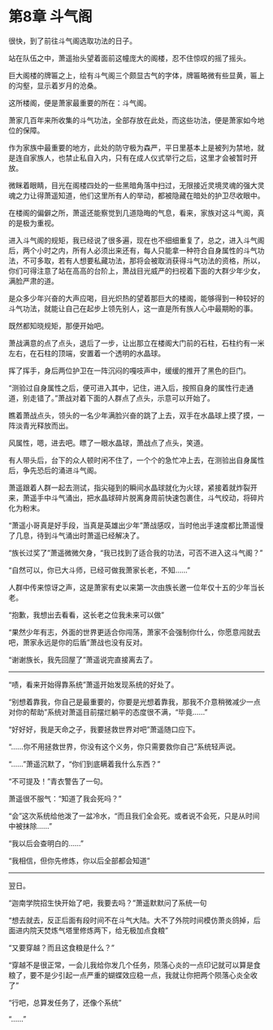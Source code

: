 # 第8章 斗气阁

很快，到了前往斗气阁选取功法的日子。

站在队伍之中，萧遥抬头望着面前这幢庞大的阁楼，忍不住惊叹的摇了摇头。

巨大阁楼的牌匾之上，绘有斗气阁三个颇显古气的字体，牌匾略微有些显黄，匾上的沟壑，显示着岁月的沧桑。

这所楼阁，便是萧家最重要的所在：斗气阁。

萧家几百年来所收集的斗气功法，全部存放在此处，而这些功法，便是萧家如今地位的保障。

作为家族中最重要的地方，此处的防守极为森严，平日里基本上是被列为禁地，就是连自家族人，也禁止私自入内，只有在成人仪式举行之后，这里才会被暂时开放。

微眯着眼睛，目光在阁楼四处的一些黑暗角落中扫过，无限接近灵境灵魂的强大灵魂之力让得萧遥知道，他们这里所有人的举动，都被隐藏在暗处的护卫尽收眼中。

在楼阁的偏僻之所，萧遥还能察觉到几道隐晦的气息，看来，家族对这斗气阁，真的是极为重视。

进入斗气阁的规矩，我已经说了很多遍，现在也不细细重复了，总之，进入斗气阁后，两个小时之内，所有人必须出来还有，每人只能拿一种符合自身属性的斗气功法，不可多取，若有人想要私藏功法，那将会被取消获得斗气功法的资格，所以，你们可得注意了站在高高的台阶上，萧战目光威严的扫视着下面的大群少年少女，满脸严肃的道。

是众多少年兴奋的大声应喝，目光炽热的望着那巨大的楼阁，能够得到一种较好的斗气功法，就能让自己在起步上领先别人，这一直是所有族人心中最期盼的事。

既然都知晓规矩，那便开始吧。

萧战满意的点了点头，退后了一步，让出那立在楼阁大门前的石柱，石柱约有一米左右，在石柱的顶端，安置着一个透明的水晶球。

挥了挥手，身后两位护卫在一阵沉闷的嘎吱声中，缓缓的推开了黑色的巨门。

“测验过自身属性之后，便可进入其中，记住，进入后，按照自身的属性行走通道，别走错了。”萧战对着下面的人群点了点头，示意可以开始了。

瞧着萧战点头，领头的一名少年满脸兴奋的跳了上去，双手在水晶球上摸了摸，一阵淡青光释放而出。

风属性，嗯，进去吧。瞟了一眼水晶球，萧战点了点头，笑道。

有人带头后，台下的众人顿时闲不住了，一个个的急忙冲上去，在测验出自身属性后，争先恐后的涌进斗气阁。

萧遥跟着人群一起去测试，指尖碰到的瞬间水晶球就化为火球，紧接着就炸裂开来，萧遥手中斗气涌出，把水晶球碎片脱离身周前快速包裹住，斗气绞动，将碎片化为粉末。

“萧遥小哥真是好手段，当真是英雄出少年”萧战感叹，当时他出手速度都比萧遥慢了几息，待到斗气涌出时萧遥已经解决了。

“族长过奖了”萧遥微微欠身，“我已找到了适合我的功法，可否不进入这斗气阁？”

“自然可以，你已大斗师，已经可做我萧家长老，不知……”

人群中传来惊讶之声，这是萧家有史以来第一次由族长邀一位年仅十五的少年当长老。

“抱歉，我想出去看看，这长老之位我未来可以做”

“果然少年有志，外面的世界更适合你闯荡，萧家不会强制你什么，你愿意闯就去吧，萧家永远是你的后盾”萧战也没有反对。

“谢谢族长，我先回屋了”萧遥说完直接离去了。

------

“啧，看来开始得靠系统”萧遥开始发现系统的好处了。

“别想着靠我，你自己是最重要的，你要是光想着靠我，那我不介意稍微减少一点对你的帮助”系统对萧遥目前摆烂躺平的态度很不满，“毕竟……”

“好好好，我是天命之子，我要拯救世界对吧”萧遥随口应下。

“……你不用拯救世界，你没有这个义务，你只需要救你自己”系统轻声说。

“……”萧遥沉默了，“你们到底瞒着我什么东西？”

“不可提及！”青衣警告了一句。

萧遥很不服气：“知道了我会死吗？”

“会”这次系统给他泼了一盆冷水，“而且我们全会死。或者说不会死，只是从时间中被抹除……”

“我以后会查明白的……”

“我相信，但你先修炼，你以后全部都会知道”

------

翌日。

“迦南学院招生快开始了吧，我要去吗？”萧遥默默问了系统一句

“想去就去，反正后面有段时间不在斗气大陆。大不了外院时间模仿萧炎鸽掉，后面进内院天焚炼气塔里修炼两下，给无极加点食粮”

“又要穿越？而且这食粮是什么？”

“穿越不是很正常，一会儿我给你发几个任务，陨落心炎的一点印记就可以算是食粮了，要不是少引起一点严重的蝴蝶效应稳一点，我就让你把两个陨落心炎全收了”

“行吧，总算发任务了，还像个系统”

“……”
